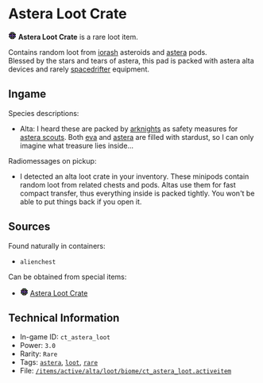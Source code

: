 # Astera Loot Crate

<img src="https://raw.githubusercontent.com/Ceterai/Enternia/main/items/active/alta/loot/biome/ct_astera_loot.png" alt="Astera Loot Crate icon" loading="lazy" height=16px width="auto" /> **Astera Loot Crate** is a rare loot item.

Contains random loot from [iorash](https://ceterai.github.io/MyEnternia/Wiki/iorash) asteroids and [astera](https://ceterai.github.io/MyEnternia/Wiki/Tags/Astera) pods.  
Blessed by the stars and tears of astera, this pad is packed with astera alta devices and rarely [spacedrifter](https://ceterai.github.io/MyEnternia/Wiki/Spacedrifter) equipment.

## Ingame

Species descriptions:

- Alta: I heard these are packed by [arknights](https://ceterai.github.io/MyEnternia/Wiki/Arknight) as safety measures for [astera scouts](https://ceterai.github.io/MyEnternia/Wiki/asterascouts). Both [eva](https://ceterai.github.io/MyEnternia/Wiki/Tags/Eva) and [astera](https://ceterai.github.io/MyEnternia/Wiki/Tags/Astera) are filled with stardust, so I can only imagine what treasure lies inside...

Radiomessages on pickup:

- I detected an alta loot crate in your inventory. These minipods contain random loot from related chests and pods. Altas use them for fast compact transfer, thus everything inside is packed tightly. You won't be able to put things back if you open it.

## Sources

Found naturally in containers:

- `alienchest`

Can be obtained from special items:

- <img src="https://raw.githubusercontent.com/Ceterai/Enternia/main/items/active/alta/loot/biome/ct_astera_loot.png" alt="Astera Loot Crate icon" loading="lazy" height=16px width="auto" /> [Astera Loot Crate](https://ceterai.github.io/MyEnternia/Wiki/AsteraLootCrate)

## Technical Information

- In-game ID: `ct_astera_loot`
- Power: `3.0`
- Rarity: `Rare`
- Tags: [`astera`](https://ceterai.github.io/MyEnternia/Wiki/Tags/Astera), [`loot`](https://ceterai.github.io/MyEnternia/Wiki/Tags/Loot), [`rare`](https://ceterai.github.io/MyEnternia/Wiki/Tags/Rare)
- File: [`/items/active/alta/loot/biome/ct_astera_loot.activeitem`](https://github.com/Ceterai/Enternia/blob/main/items/active/alta/loot/biome/ct_astera_loot.activeitem)

